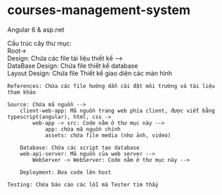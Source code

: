 # courses-management-system  
Angular 6 &amp; asp.net  
  
Cấu trúc cây thư mục:  
Root->  
	Design: Chứa các file tài liệu thiết kế -->  
		DataBase Design: Chứa file thiết kế database  
		Layout Design: Chứa file Thiết kế giao diện các màn hình  
		  
	References: Chứa các file hướng dẫn cài đặt môi trường và tài liệu tham khảo  
	  
	Source: Chứa mã nguồn -->  
		client-web-app: Mã nguồn trang web phía client, được viết bằng typescript(angular), html, css ->  
			web-app -> src: Code nằm ở thư mục này -->  
				app: chứa mã nguồn chính  
				assets: chứa file media (như ảnh, video)  

		Database: Chứa các script tạo database  
		web-api-server: Mã nguồn của web server -->  
			WebServer -> WebServer: Code nằm ở thư mục này -->  
  
		Deployment: Đưa code lên host  
		  
	Testing: Chứa báo cáo các lỗi mà Tester tìm thấy  
	
		